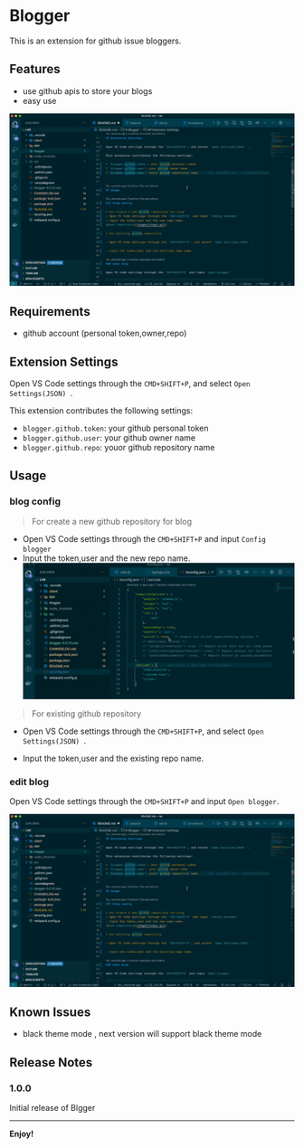 # Blogger

This is an extension for github issue bloggers.

## Features

- use github apis to store your blogs
- easy use

![new repository](images/step2.gif)


## Requirements

- github account (personal token,owner,repo)

## Extension Settings

Open VS Code settings through the `CMD+SHIFT+P`, and select `Open Settings(JSON) `.

This extension contributes the following settings:

* `blogger.github.token`: your github personal token
* `blogger.github.user`: your github owner name
* `blogger.github.repo`: youor github repository name


## Usage

### blog config

> For create a new github repository for blog
- Open VS Code settings through the `CMD+SHIFT+P` and input `Config blogger`
- Input the token,user and the new repo name.
![new repository](images/step1.gif)

> For existing github repository

- Open VS Code settings through the `CMD+SHIFT+P`, and select `Open Settings(JSON) `.

- Input the token,user and the existing repo name.

### edit blog

Open VS Code settings through the `CMD+SHIFT+P` and input `Open blogger`.

![new repository](images/step2.gif)


## Known Issues

* black theme mode , next version will support black theme mode

## Release Notes

### 1.0.0

Initial release of Blgger


-----------------------------------------------------------------------------------------------------------

**Enjoy!**

